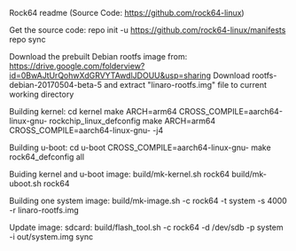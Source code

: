 Rock64 readme (Source Code: https://github.com/rock64-linux)

Get the source code:
	repo init -u https://github.com/rock64-linux/manifests
	repo sync

Download the prebuilt Debian rootfs image from:
	https://drive.google.com/folderview?id=0BwAJtUrQohwXdGRVYTAwdlJDOUU&usp=sharing
	Download rootfs-debian-20170504-beta-5 and extract "linaro-rootfs.img" file to current working directory	
	
Building kernel:
	cd kernel
	make ARCH=arm64 CROSS_COMPILE=aarch64-linux-gnu- rockchip_linux_defconfig
	make ARCH=arm64 CROSS_COMPILE=aarch64-linux-gnu- -j4

Building u-boot:
	cd u-boot
	CROSS_COMPILE=aarch64-linux-gnu- make rock64_defconfig all

Buiding kernel and u-boot image:
	build/mk-kernel.sh rock64
	build/mk-uboot.sh rock64
	
Building one system image:
	build/mk-image.sh -c rock64 -t system -s 4000 -r linaro-rootfs.img
	
Update image: 
	sdcard: build/flash_tool.sh -c rock64  -d /dev/sdb -p system  -i  out/system.img 
	sync
	